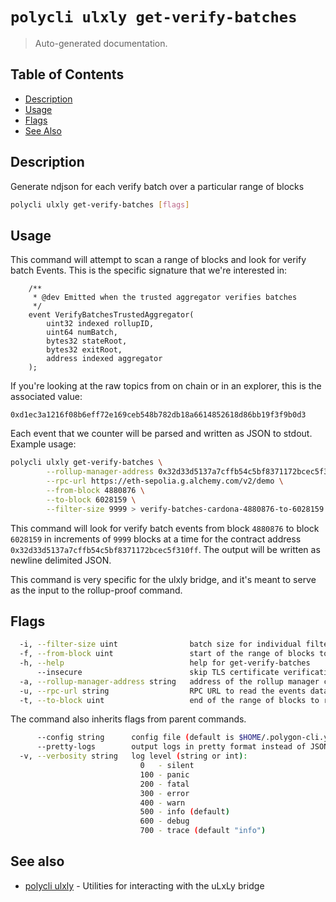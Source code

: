 # `polycli ulxly get-verify-batches`

> Auto-generated documentation.

## Table of Contents

- [Description](#description)
- [Usage](#usage)
- [Flags](#flags)
- [See Also](#see-also)

## Description

Generate ndjson for each verify batch over a particular range of blocks

```bash
polycli ulxly get-verify-batches [flags]
```

## Usage

This command will attempt to scan a range of blocks and look for verify batch Events. This is the specific signature that we're interested
in:

```solidity
    /**
     * @dev Emitted when the trusted aggregator verifies batches
     */
    event VerifyBatchesTrustedAggregator(
        uint32 indexed rollupID,
        uint64 numBatch,
        bytes32 stateRoot,
        bytes32 exitRoot,
        address indexed aggregator
    );

```

If you're looking at the raw topics from on chain or in an explorer, this is the associated value:

`0xd1ec3a1216f08b6eff72e169ceb548b782db18a6614852618d86bb19f3f9b0d3`

Each event that we counter will be parsed and written as JSON to
stdout. Example usage:

```bash
polycli ulxly get-verify-batches \
        --rollup-manager-address 0x32d33d5137a7cffb54c5bf8371172bcec5f310ff \
        --rpc-url https://eth-sepolia.g.alchemy.com/v2/demo \
        --from-block 4880876 \
        --to-block 6028159 \
        --filter-size 9999 > verify-batches-cardona-4880876-to-6028159.ndjson
```

This command will look for verify batch events from block `4880876` to
block `6028159` in increments of `9999` blocks at a time for the
contract address `0x32d33d5137a7cffb54c5bf8371172bcec5f310ff`. The
output will be written as newline delimited JSON.

This command is very specific for the ulxly bridge, and it's meant to
serve as the input to the rollup-proof command.



## Flags

```bash
  -i, --filter-size uint                batch size for individual filter queries (default 1000)
  -f, --from-block uint                 start of the range of blocks to retrieve
  -h, --help                            help for get-verify-batches
      --insecure                        skip TLS certificate verification
  -a, --rollup-manager-address string   address of the rollup manager contract
  -u, --rpc-url string                  RPC URL to read the events data
  -t, --to-block uint                   end of the range of blocks to retrieve
```

The command also inherits flags from parent commands.

```bash
      --config string      config file (default is $HOME/.polygon-cli.yaml)
      --pretty-logs        output logs in pretty format instead of JSON (default true)
  -v, --verbosity string   log level (string or int):
                             0   - silent
                             100 - panic
                             200 - fatal
                             300 - error
                             400 - warn
                             500 - info (default)
                             600 - debug
                             700 - trace (default "info")
```

## See also

- [polycli ulxly](polycli_ulxly.md) - Utilities for interacting with the uLxLy bridge
